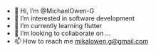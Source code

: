 - 👋 Hi, I’m @MichaelOwen-G
- 👀 I’m interested in software development
- 🌱 I’m currently learning flutter
- 💞️ I’m looking to collaborate on ...
- 📫 How to reach me mikalowen.g@gmail.com

<!---
MichaelOwen-G/MichaelOwen-G is a ✨ special ✨ repository because its `README.md` (this file) appears on your GitHub profile.
You can click the Preview link to take a look at your changes.
--->
